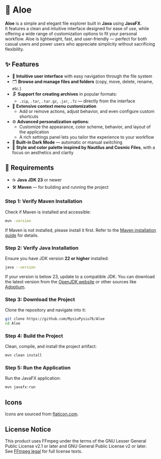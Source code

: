 # 🌿 Aloe

**Aloe** is a simple and elegant file explorer built in **Java** using **JavaFX**.  
It features a clean and intuitive interface designed for ease of use, while offering a wide range of customization options to fit your personal workflow. Aloe is lightweight, fast, and user-friendly — perfect for both casual users and power users who appreciate simplicity without sacrificing flexibility.

## ✨ Features

- 📁 **Intuitive user interface** with easy navigation through the file system
- 🗂️ **Browse and manage files and folders** (copy, move, delete, rename, etc.)
- 🗜️ **Support for creating archives** in popular formats:
   - `.zip`, `.tar`, `.tar.gz`, `.jar`, `.7z` — directly from the interface
- 🧩 **Extensive context menu customization**
   - Add or remove actions, adjust behavior, and even configure custom shortcuts
- ⚙️ **Advanced personalization options**:
   - Customize the appearance, color scheme, behavior, and layout of the application
   - A rich settings panel lets you tailor the experience to your workflow
- 🌙 **Built-in Dark Mode** — automatic or manual switching
- 🎨 **Style and color palette inspired by Nautilus and Cosmic Files**, with a focus on aesthetics and clarity

## 🚀 Requirements

- ☕ **Java JDK 23** or newer
- 🛠️ **Maven** — for building and running the project

### Step 1: Verify Maven Installation
Check if Maven is installed and accessible:
```bash
mvn -version
```

If Maven is not installed, please install it first. Refer to the [Maven installation guide](https://maven.apache.org/install.html) for details.

### Step 2: Verify Java Installation
Ensure you have JDK version **22 or higher** installed:
```bash
java --version
```

If your version is below 23, update to a compatible JDK. You can download the latest version from the [OpenJDK website](https://openjdk.org/) or other sources like [Adoptium](https://adoptium.net/).

### Step 3: Download the Project
Clone the repository and navigate into it:
```bash
git clone https://github.com/MysiuPysiu76/Aloe
cd Aloe
```

### Step 4: Build the Project
Clean, compile, and install the project artifact:
```bash
mvn clean install
```

### Step 5: Run the Application
Run the JavaFX application:
```bash
mvn javafx:run
```

## Icons
Icons are sourced from [flaticon.com](https://www.flaticon.com/).

## License Notice

This product uses FFmpeg under the terms of the GNU Lesser General Public License v2.1 or later
and GNU General Public License v2 or later.  
See [FFmpeg legal](https://www.ffmpeg.org/legal.html) for full license texts.
